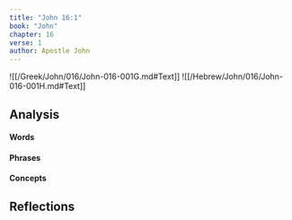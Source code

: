 ```yaml
---
title: "John 16:1"
book: "John"
chapter: 16
verse: 1
author: Apostle John
---
```

![[/Greek/John/016/John-016-001G.md#Text]]
![[/Hebrew/John/016/John-016-001H.md#Text]]

## Analysis

#### Words

#### Phrases

#### Concepts

## Reflections
